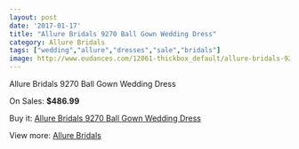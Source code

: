 ```yaml
---
layout: post
date: '2017-01-17'
title: "Allure Bridals 9270 Ball Gown Wedding Dress"
category: Allure Bridals
tags: ["wedding","allure","dresses","sale","bridals"]
image: http://www.eudances.com/12061-thickbox_default/allure-bridals-9270-ball-gown-wedding-dress.jpg
---
```

Allure Bridals 9270 Ball Gown Wedding Dress

On Sales: **$486.99**
<a href="https://www.eudances.com/en/allure-bridals/3769-allure-bridals-9270-ball-gown-wedding-dress.html"><amp-img layout="responsive" width="600" height="600" src="//www.eudances.com/12061-thickbox_default/allure-bridals-9270-ball-gown-wedding-dress.jpg" alt="Allure Bridals 9270 Ball Gown Wedding Dress 0" /></a>
<a href="https://www.eudances.com/en/allure-bridals/3769-allure-bridals-9270-ball-gown-wedding-dress.html"><amp-img layout="responsive" width="600" height="600" src="//www.eudances.com/12062-thickbox_default/allure-bridals-9270-ball-gown-wedding-dress.jpg" alt="Allure Bridals 9270 Ball Gown Wedding Dress 1" /></a>
<a href="https://www.eudances.com/en/allure-bridals/3769-allure-bridals-9270-ball-gown-wedding-dress.html"><amp-img layout="responsive" width="600" height="600" src="//www.eudances.com/12063-thickbox_default/allure-bridals-9270-ball-gown-wedding-dress.jpg" alt="Allure Bridals 9270 Ball Gown Wedding Dress 2" /></a>
<a href="https://www.eudances.com/en/allure-bridals/3769-allure-bridals-9270-ball-gown-wedding-dress.html"><amp-img layout="responsive" width="600" height="600" src="//www.eudances.com/12064-thickbox_default/allure-bridals-9270-ball-gown-wedding-dress.jpg" alt="Allure Bridals 9270 Ball Gown Wedding Dress 3" /></a>
<a href="https://www.eudances.com/en/allure-bridals/3769-allure-bridals-9270-ball-gown-wedding-dress.html"><amp-img layout="responsive" width="600" height="600" src="//www.eudances.com/12065-thickbox_default/allure-bridals-9270-ball-gown-wedding-dress.jpg" alt="Allure Bridals 9270 Ball Gown Wedding Dress 4" /></a>

Buy it: [Allure Bridals 9270 Ball Gown Wedding Dress](https://www.eudances.com/en/allure-bridals/3769-allure-bridals-9270-ball-gown-wedding-dress.html "Allure Bridals 9270 Ball Gown Wedding Dress")

View more: [Allure Bridals](https://www.eudances.com/en/2-allure-bridals "Allure Bridals")